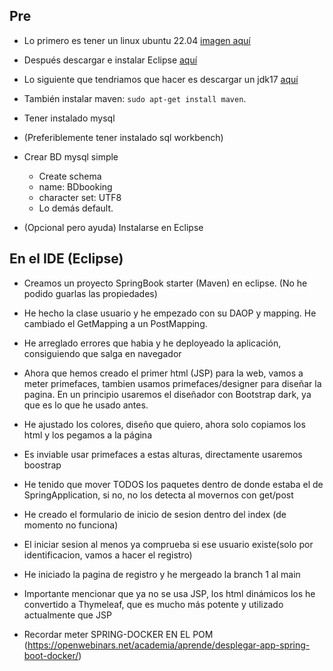 ## Pre

- Lo primero es tener un linux ubuntu 22.04 [imagen aquí](https://ubuntu.com/download/desktop)

- Después descargar e instalar Eclipse [aquí](https://www.eclipse.org/downloads/)

- Lo siguiente que tendriamos que hacer es descargar un jdk17 [aquí](https://download.oracle.com/java/17/latest/jdk-17_linux-aarch64_bin.tar.gz)

- También instalar maven: `sudo apt-get install maven`.

- Tener instalado mysql

- (Preferiblemente tener instalado sql workbench) 

- Crear BD mysql simple
  - Create schema
  - name: BDbooking
  - character set: UTF8
  - Lo demás default.
  
- (Opcional pero ayuda) Instalarse en Eclipse
## En el IDE (Eclipse)

- Creamos un proyecto SpringBook starter (Maven) en eclipse. (No he podido guarlas las propiedades)

- He hecho la clase usuario y he empezado con su DAOP y mapping. He cambiado el GetMapping a un PostMapping.

- He arreglado errores que habia y he deployeado la aplicación, consiguiendo que salga en navegador

- Ahora que hemos creado el primer html (JSP) para la web, vamos a meter primefaces, tambien usamos primefaces/designer para diseñar la pagina. En un principio usaremos el diseñador con Bootstrap dark, ya que es lo que he usado antes.

- He ajustado los colores, diseño que quiero, ahora solo copiamos los html y los pegamos a la página

- Es inviable usar primefaces a estas alturas, directamente usaremos boostrap

- He tenido que mover TODOS los paquetes dentro de donde estaba el de SpringApplication, si no, no los detecta al movernos con get/post

- He creado el formulario de inicio de sesion dentro del index (de momento no funciona)

- El iniciar sesion al menos ya comprueba si ese usuario existe(solo por identificacion, vamos a hacer el registro)

- He iniciado la pagina de registro y he mergeado la branch 1 al main

- Importante mencionar que ya no se usa JSP, los html dinámicos los he convertido a Thymeleaf, que es mucho más potente y utilizado actualmente que JSP

- Recordar meter SPRING-DOCKER EN EL POM (https://openwebinars.net/academia/aprende/desplegar-app-spring-boot-docker/)
